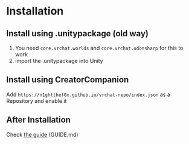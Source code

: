 # Installation
## Install using .unitypackage (old way)

1. You need `core.vrchat.worlds` and `core.vrchat.udonsharp` for this to work
2. import the .unitypackage into Unity

## Install using CreatorCompanion

Add `https://n1ghtthef0x.github.io/vrchat-repo/index.json` as a Repository and enable it

## After Installation

Check [the guide][guide-path] (GUIDE.md)

[guide-path]: ./Assets/n1ghtthef0x/DateTrigger/GUIDE.md